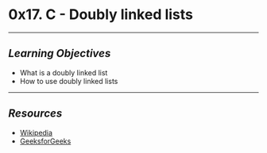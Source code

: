 # **0x17. C - Doubly linked lists**
---
## *Learning Objectives*
- What is a doubly linked list
- How to use doubly linked lists
---
## *Resources*
- [Wikipedia](https://en.wikipedia.org/wiki/Doubly_linked_list)
- [GeeksforGeeks](https://www.geeksforgeeks.org/doubly-linked-list/)
